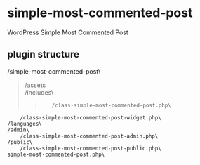 # simple-most-commented-post
WordPress Simple Most Commented Post


## plugin structure
/simple-most-commented-post\
>    /assets\
>    /includes\
>>        /class-simple-most-commented-post.php\
        /class-simple-most-commented-post-widget.php\
    /languages\
    /admin\
        /class-simple-most-commented-post-admin.php\
    /public\
        /class-simple-most-commented-post-public.php\
    simple-most-commented-post.php\
